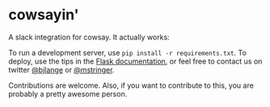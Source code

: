 # cowsayin'

A slack integration for cowsay. It actually works:



To run a development server, use `pip install -r requirements.txt`. To deploy, use the tips in the  [Flask documentation](http://flask.pocoo.org/docs/0.10/deploying/), or feel free to contact us on twitter [@bjlange](https://twitter.com/bjlange) or [@mstringer](https://twitter.com/mstringer).

Contributions are welcome. Also, if you want to contribute to this, you are probably a pretty awesome person.
